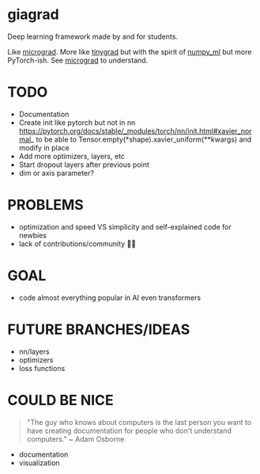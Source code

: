 # giagrad
Deep learning framework made by and for students.

Like [micrograd](https://youtu.be/VMj-3S1tku0). More like [tinygrad](https://github.com/geohot/tinygrad) but with the spirit of 
[numpy_ml](https://numpy-ml.readthedocs.io/en/latest/) but more PyTorch-ish. See [micrograd](https://youtu.be/VMj-3S1tku0) to understand.

# TODO
- Documentation
- Create init like pytorch but not in nn
https://pytorch.org/docs/stable/_modules/torch/nn/init.html#xavier_normal_
to be able to Tensor.empty(*shape).xavier_uniform(**kwargs) and modify in place
- Add more optimizers, layers, etc
- Start dropout layers after previous point
- dim or axis parameter?

# PROBLEMS
- optimization and speed VS simplicity and self-explained code for newbies
- lack of contributions/community :man_shrugging:

# GOAL
- code almost everything popular in AI even transformers

# FUTURE BRANCHES/IDEAS
- nn/layers
- optimizers
- loss functions

# COULD BE NICE
> "The guy who knows about computers is the last person you want to have creating documentation for people who don't understand computers." ~ Adam Osborne
- documentation
- visualization 
